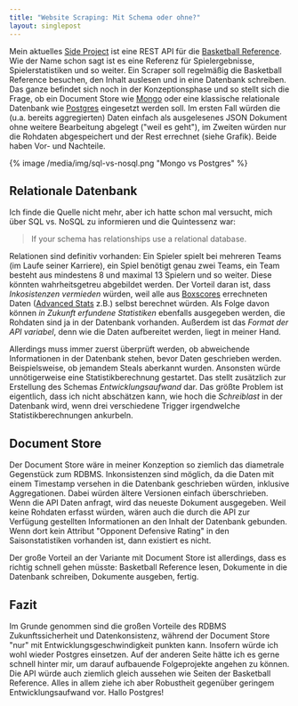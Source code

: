 ```yaml
---
title: "Website Scraping: Mit Schema oder ohne?"
layout: singlepost
---
```


Mein aktuelles [Side Project](https://github.com/prayerslayer/scrape-a-ball) ist eine REST API für die [Basketball Reference](http://www.basketball-reference.com/). Wie der Name schon sagt ist es eine Referenz für Spielergebnisse, Spielerstatistiken und so weiter. Ein Scraper soll regelmäßig die Basketball Reference besuchen, den Inhalt auslesen und in eine Datenbank schreiben. Das ganze befindet sich noch in der Konzeptionsphase und so stellt sich die Frage, ob ein Document Store wie [Mongo](http://www.mongodb.org/) oder eine klassische relationale Datenbank wie [Postgres](http://www.postgresql.org/) eingesetzt werden soll. Im ersten Fall würden die (u.a. bereits aggregierten) Daten einfach als ausgelesenes JSON Dokument ohne weitere Bearbeitung abgelegt ("weil es geht"), im Zweiten würden nur die Rohdaten abgespeichert und der Rest errechnet (siehe Grafik). Beide haben Vor- und Nachteile.

{% image /media/img/sql-vs-nosql.png "Mongo vs Postgres" %}

## Relationale Datenbank

Ich finde die Quelle nicht mehr, aber ich hatte schon mal versucht, mich über SQL vs. NoSQL zu informieren und die Quintessenz war:

> If your schema has relationships use a relational database.

Relationen sind definitiv vorhanden: Ein Spieler spielt bei mehreren Teams (im Laufe seiner Karriere), ein Spiel benötigt genau zwei Teams, ein Team besteht aus mindestens 8 und maximal 13 Spielern und so weiter. Diese könnten wahrheitsgetreu abgebildet werden. Der Vorteil daran ist, dass *Inkosistenzen vermieden* würden, weil alle aus [Boxscores](http://www.basketball-reference.com/boxscores/201306200MIA.html) errechneten Daten ([Advanced Stats](http://www.basketball-reference.com/players/h/howardw01.html#advanced) z.B.) selbst berechnet würden. Als Folge davon können *in Zukunft erfundene Statistiken* ebenfalls ausgegeben werden, die Rohdaten sind ja in der Datenbank vorhanden. Außerdem ist das *Format der API variabel*, denn wie die Daten aufbereitet werden, liegt in meiner Hand.

Allerdings muss immer zuerst überprüft werden, ob abweichende Informationen in der Datenbank stehen, bevor Daten geschrieben werden. Beispielsweise, ob jemandem Steals aberkannt wurden. Ansonsten würde unnötigerweise eine Statistikberechnung gestartet. Das stellt zusätzlich zur Erstellung des Schemas *Entwicklungsaufwand* dar. Das größte Problem ist eigentlich, dass ich nicht abschätzen kann, wie hoch die *Schreiblast* in der Datenbank wird, wenn drei verschiedene Trigger irgendwelche Statistikberechnungen ankurbeln.

## Document Store

Der Document Store wäre in meiner Konzeption so ziemlich das diametrale Gegenstück zum RDBMS. Inkonsistenzen sind möglich, da die Daten mit einem Timestamp versehen in die Datenbank geschrieben würden, inklusive Aggregationen. Dabei würden ältere Versionen einfach überschrieben. Wenn die API Daten anfragt, wird das neueste Dokument ausgegeben. Weil keine Rohdaten erfasst würden, wären auch die durch die API zur Verfügung gestellten Informationen an den Inhalt der Datenbank gebunden. Wenn dort kein Attribut "Opponent Defensive Rating" in den Saisonstatistiken vorhanden ist, dann existiert es nicht.

Der große Vorteil an der Variante mit Document Store ist allerdings, dass es richtig schnell gehen müsste: Basketball Reference lesen, Dokumente in die Datenbank schreiben, Dokumente ausgeben, fertig.

## Fazit

Im Grunde genommen sind die großen Vorteile des RDBMS Zukunftssicherheit und Datenkonsistenz, während der Document Store "nur" mit Entwicklungsgeschwindigkeit punkten kann. Insofern würde ich wohl wieder Postgres einsetzen. Auf der anderen Seite hätte ich es gerne schnell hinter mir, um darauf aufbauende Folgeprojekte angehen zu können. Die API würde auch ziemlich gleich aussehen wie Seiten der Basketball Reference. Alles in allem ziehe ich aber Robustheit gegenüber geringem Entwicklungsaufwand vor. Hallo Postgres!